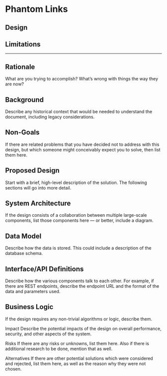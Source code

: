 # Phantom Links

## Design 

## Limitations




------------------------------
## Rationale
What are you trying to accomplish? What’s wrong with things the way they are now?

## Background
Describe any historical context that would be needed to understand the document, including legacy considerations.

## Non-Goals
If there are related problems that you have decided not to address with this design, but which someone might conceivably expect you to solve, then list them here.

## Proposed Design
Start with a brief, high-level description of the solution. The following sections will go into more detail.

## System Architecture
If the design consists of a collaboration between multiple large-scale components, list those components here — or better, include a diagram.

## Data Model
Describe how the data is stored. This could include a description of the database schema.

## Interface/API Definitions
Describe how the various components talk to each other. For example, if there are REST endpoints, describe the endpoint URL and the format of the data and parameters used.

## Business Logic
If the design requires any non-trivial algorithms or logic, describe them.

Impact
Describe the potential impacts of the design on overall performance, security, and other aspects of the system.

Risks
If there are any risks or unknowns, list them here. Also if there is additional research to be done, mention that as well.

Alternatives
If there are other potential solutions which were considered and rejected, list them here, as well as the reason why they were not chosen.